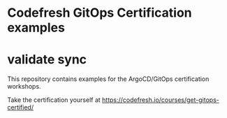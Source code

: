 # Codefresh GitOps Certification examples
# validate sync
This repository contains examples for the ArgoCD/GitOps
certification workshops.

Take the certification yourself at https://codefresh.io/courses/get-gitops-certified/
